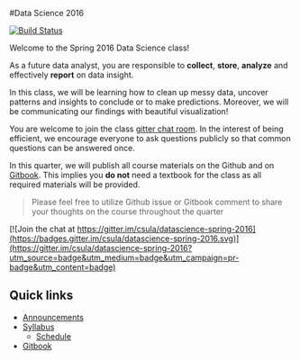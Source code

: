 #Data Science 2016

[![Build Status](https://travis-ci.org/csula/datascience-spring-2016.svg?branch=master)](https://travis-ci.org/csula/datascience-spring-2016)

Welcome to the Spring 2016 Data Science class!

As a future data analyst, you are responsible to **collect**, **store**, **analyze** and effectively **report** on data insight.

In this class, we will be learning how to clean up messy data, uncover patterns and insights to conclude or to make predictions. Moreover, we will be communicating our findings with beautiful visualization!

You are welcome to join the class [gitter chat room](https://gitter.im/csula/datascience-spring-2016).  In the interest of being efficient, we encourage everyone to ask questions publicly so that common questions can be answered once.

In this quarter, we will publish all course materials on the Github and on [Gitbook][1].  This implies you **do not** need a textbook for the class as all required materials will be provided.

> Please feel free to utilize Github issue or Gitbook comment to share your thoughts on the course throughout the quarter

[![Join the chat at https://gitter.im/csula/datascience-spring-2016](https://badges.gitter.im/csula/datascience-spring-2016.svg)](https://gitter.im/csula/datascience-spring-2016?utm_source=badge&utm_medium=badge&utm_campaign=pr-badge&utm_content=badge)

## Quick links

* [Announcements](announcements.md)
* [Syllabus](syllabus.md)
  * [Schedule](syllabus.md#course-schedule)
* [Gitbook][1]

[1]: https://www.gitbook.com/book/rcliao/datascience-spring-2016/

